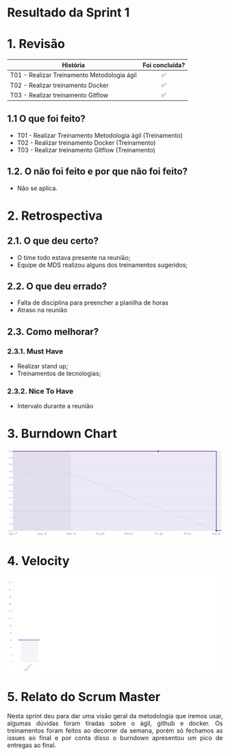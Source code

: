 # Resultado da Sprint 1

# 1. Revisão

| História | Foi concluída? |
| -------- | :----: |
| T01 - Realizar Treinamento Metodologia ágil | :white_check_mark: |
| T02 - Realizar treinamento Docker | :white_check_mark: |
| T03 - Realizar treinamento Gitflow | :white_check_mark: |

## 1.1 O que foi feito?
 * T01 - Realizar Treinamento Metodologia ágil (Treinamento)
 * T02 - Realizar treinamento Docker (Treinamento)
 * T03 - Realizar treinamento Gitflow (Treinamento)

## 1.2. O não foi feito e por que não foi feito?

  *  Não se aplica.

# 2. Retrospectiva

## 2.1. O que deu certo?  

* O time todo estava presente na reunião;
* Equipe de MDS realizou alguns dos treinamentos sugeridos;

## 2.2. O que deu errado? 

* Falta de disciplina para preencher a planilha de horas 
* Atraso na reunião

## 2.3. Como melhorar?
### 2.3.1. Must Have
* Realizar stand up;
* Treinamentos de tecnologias;

### 2.3.2. Nice To Have
* Intervalo durante a reunião

# 3. Burndown Chart
![Sprint 1 - Burndown](burndown1.png)

# 4. Velocity
![Sprint 1 - Velocity](velocity1.png)

# 5. Relato do Scrum Master
<p align = "justify">Nesta sprint deu para dar uma visão geral da metodologia que iremos usar, algumas dúvidas foram tiradas sobre o ágil, github e docker. 
Os treinamentos foram feitos ao decorrer da semana, porém só fechamos as issues ao final e por conta disso o burndown apresentou um pico de entregas ao final.
